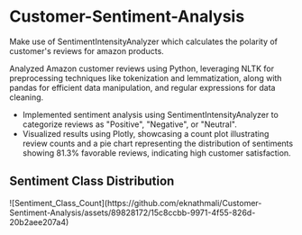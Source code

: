 # Customer-Sentiment-Analysis

<p>Make use of SentimentIntensityAnalyzer which calculates the polarity of customer's reviews for amazon products.</p>

<p>Analyzed Amazon customer reviews using Python, leveraging NLTK for preprocessing techniques like tokenization and lemmatization, along with pandas for efficient data manipulation, and regular expressions for data cleaning.</p>

<ul>
  <li>Implemented sentiment analysis using SentimentIntensityAnalyzer to categorize reviews as "Positive", "Negative", or "Neutral".</li>
  <li>Visualized results using Plotly, showcasing a count plot illustrating review counts and a pie chart representing the distribution of sentiments showing 81.3% favorable reviews, indicating high customer satisfaction.</li>
</ul>

<h2>Sentiment Class Distribution</h2>
![Sentiment_Class_Count](https://github.com/eknathmali/Customer-Sentiment-Analysis/assets/89828172/15c8ccbb-9971-4f55-826d-20b2aee207a4)

